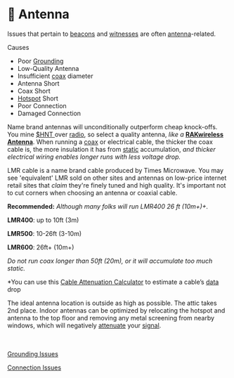 # 📡 Antenna

Issues that pertain to [beacons](../../helium-glossary.md#beacon) and [witnesses](../../helium-glossary.md#witness) are often [antenna](../../helium-glossary.md#antenna)-related.&#x20;

Causes

* Poor [Grounding](../../helium-glossary.md#ground)
* Low-Quality Antenna
* Insufficient [coax](../../helium-glossary.md#coax) diameter
* Antenna Short
* Coax Short
* [Hotspot](../../helium-glossary.md#hotspot) Short
* Poor Connection
* Damaged Connection

Name brand antennas will unconditionally outperform cheap knock-offs. You mine [$HNT ](../../helium-glossary.md#hnt)over [radio](../../helium-glossary.md#radio), so select a quality antenna, _like a_ [**RAKwireless Antenna**](https://store.rakwireless.com/collections/outdoor-antennas). When running a [coax](../../helium-glossary.md#coax) or electrical cable, the thicker the coax cable is, the more insulation it has from [static](../../helium-glossary.md#static) accumulation, _and thicker electrical wiring enables longer runs with less voltage drop._&#x20;

LMR cable is a name brand cable produced by Times Microwave. You may see 'equivalent' LMR sold on other sites and antennas on low-price internet retail sites that _claim_ they're finely tuned and high quality. It's important not to cut corners when choosing an antenna or coaxial cable.&#x20;



**Recommended:** _Although many folks will run LMR400 26 ft (10m+)+._

**LMR400**: up to 10ft (3m)

**LMR500**: 10-26ft (3-10m)

**LMR600**: 26ft+ (10m+)

_Do not run coax longer than 50ft (20m), or it will accumulate too much static._

\*You can use this [Cable Attenuation Calculator](https://www.timesmicrowave.com/Calculator) to estimate a cable’s [data](../../helium-glossary.md#data) drop&#x20;

The ideal antenna location is outside as high as possible. The attic takes 2nd place. Indoor antennas can be optimized by relocating the hotspot and antenna to the top floor and removing any metal screening from nearby windows, which will negatively [attenuate](../../helium-glossary.md#attenuation) your [signal](../../helium-glossary.md#signal).&#x20;

<br><br>
<a href="https://github.com/ilovespectra/heliumhub/blob/main/troubleshooting/antenna/grounding.md" target="_blank">Grounding Issues</a>

<a href="https://github.com/ilovespectra/heliumhub/blob/main/troubleshooting/antenna/connection.md" target="_blank">Connection Issues</a>

